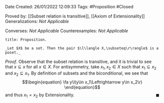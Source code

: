 <br />
<br />

Date Created: 26/01/2022 12:09:33
Tags: #Proposition #Closed 

Proved by: [[Subset relation is transitive]], [[Axiom of Extensionality]]
Generalizations: _Not Applicable_

Converses: _Not Applicable_
Counterexamples: _Not Applicable_

``` ad-Proposition
title: Proposition.

_Let $X$ be a set. Then the pair $\l\langle X,\subseteq\r\rangle$ is a poset._

```

_Proof_. Observe that the subset relation is transitive, and it is trivial to see that $x\subseteq x$ for all $x\in X$. For antisymmetry, take $x_1,x_2\in X$ such that $x_1\subseteq x_2$ and $x_2\subseteq x_1$. By definition of subsets and the biconditional, we see that
$$\begin{equation}
    \fa y\l(y\in x_1\Leftrightarrow y\in x_2\r)
\end{equation}$$
and thus $x_1=x_2$ by Extensionality.<span style="float:right;">$\blacksquare$</span>
